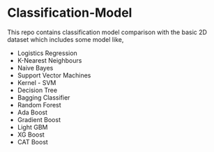 # Classification-Model
This repo contains classification model comparison with the basic 2D dataset which includes some model like,
* Logistics Regression
* K-Nearest Neighbours
* Naive Bayes
* Support Vector Machines
* Kernel - SVM
* Decision Tree
* Bagging Classifier
* Random Forest
* Ada Boost
* Gradient Boost
* Light GBM
* XG Boost
* CAT Boost
